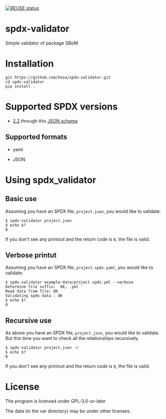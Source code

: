 <!--
SPDX-FileCopyrightText: 2020 Henrik Sandklef <hesa@sandklef.com>

SPDX-License-Identifier: GPL-3.0-or-later
-->

&nbsp;

[![REUSE status][1]][2]

[1]: https://api.reuse.software/badge/github.com/hesa/spdx-validator
[2]: https://api.reuse.software/info/github.com/hesa/spdx-validator

# spdx-validator

Simple validator of package SBoM

# Installation

```
git https://github.com/hesa/spdx-validator.git
cd spdx-validator
pip install .
```

# Supported SPDX versions

* [2.2](https://spdx.github.io/spdx-spec/) through this [JSON schema](https://github.com/spdx/spdx-spec/blob/development/v2.2.1/schemas/spdx-schema.json)

## Supported formats

* yaml

* JSON

# Using spdx_validator

## Basic use

Assuming you have an SPDX file, `project.json`, you would like to validate:

```
$ spdx-validator project.json
$ echo $?
0
```

If you don't see any printout and the return code is `0`, the file is valid.

## Verbose printut

Assuming you have an SPDX file, `project.spdx.yaml`, you would like to validate:

```
$ spdx-validator example-data/project.spdx.yml --verbose
Determine file suffix:  OK, .yml
Read data from file: OK
Validating spdx data : OK
$ echo $?
0
```

## Recursive use

As above you have an SPDX file, `project.json`, you would like to
validate. But this time you want to check all the relationships
recursively.

```
$ spdx-validator project.json -r
$ echo $?
0
```

If you don't see any printout and the return code is `0`, the file is valid.

# License

The program is licensed under GPL-3.0-or-later

The data (in the var directory) may be under other licenses.
